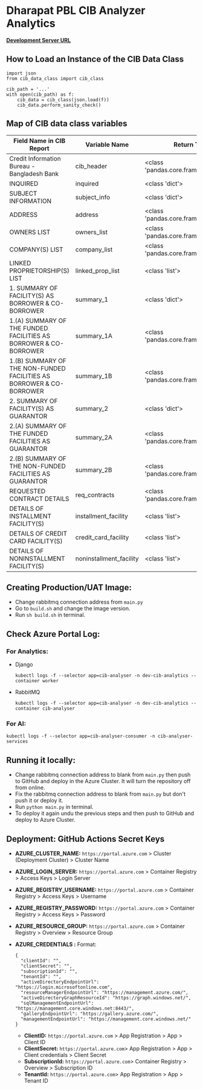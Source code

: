 # Dharapat PBL CIB Analyzer Analytics

**[Development Server URL](https://dharapat-cib-prime-bank.web.app/login)**

## How to Load an Instance of the CIB Data Class

```
import json
from cib_data_class import cib_class

cib_path = '...'
with open(cib_path) as f:
	cib_data = cib_class(json.load(f))
	cib_data.perform_sanity_check()
```

## Map of CIB data class variables

| Field Name in CIB Report                                             | Variable Name           | Return Type                           |
| -------------------------------------------------------------------- | ----------------------- | ------------------------------------- |
| Credit Information Bureau - Bangladesh Bank                          | cib_header              | <class 'pandas.core.frame.DataFrame'> |
| INQUIRED                                                             | inquired                | <class 'dict'>                        |
| SUBJECT INFORMATION                                                  | subject_info            | <class 'dict'>                        |
| ADDRESS                                                              | address                 | <class 'pandas.core.frame.DataFrame'> |
| OWNERS LIST                                                          | owners_list             | <class 'pandas.core.frame.DataFrame'> |
| COMPANY(S) LIST                                                      | company_list            | <class 'pandas.core.frame.DataFrame'> |
| LINKED PROPRIETORSHIP(S) LIST                                        | linked_prop_list        | <class 'list'>                        |
| 1. SUMMARY OF FACILITY(S) AS BORROWER & CO-BORROWER                  | summary_1               | <class 'dict'>                        |
| 1.(A) SUMMARY OF THE FUNDED FACILITIES AS BORROWER & CO-BORROWER     | summary_1A              | <class 'pandas.core.frame.DataFrame'> |
| 1.(B) SUMMARY OF THE NON-FUNDED FACILITIES AS BORROWER & CO-BORROWER | summary_1B              | <class 'pandas.core.frame.DataFrame'> |
| 2. SUMMARY OF FACILITY(S) AS GUARANTOR                               | summary_2               | <class 'dict'>                        |
| 2.(A) SUMMARY OF THE FUNDED FACILITIES AS GUARANTOR                  | summary_2A              | <class 'pandas.core.frame.DataFrame'> |
| 2.(B) SUMMARY OF THE NON-FUNDED FACILITIES AS GUARANTOR              | summary_2B              | <class 'pandas.core.frame.DataFrame'> |
| REQUESTED CONTRACT DETAILS                                           | req_contracts           | <class 'pandas.core.frame.DataFrame'> |
| DETAILS OF INSTALLMENT FACILITY(S)                                   | installment_facility    | <class 'list'>                        |
| DETAILS OF CREDIT CARD FACILITY(S)                                   | credit_card_facility    | <class 'list'>                        |
| DETAILS OF NONINSTALLMENT FACILITY(S)                                | noninstallment_facility | <class 'list'>                        |

## Creating Production/UAT Image:

* Change rabbitmq connection address from `main.py`
* Go to `build.sh` and change the image version.
* Run `sh build.sh` in terminal.

## Check Azure Portal Log:

### **For Analytics:**

* Django
  ```
  kubectl logs -f --selector app=cib-analyser -n dev-cib-analytics --container worker

  ```
* RabbitMQ
  ```
  kubectl logs -f --selector app=cib-analyser -n dev-cib-analytics --container cib-analyser
  ```

### **For AI:**

```
kubectl logs -f --selector app=cib-analyser-consumer -n cib-analyser-services
```

## Running it locally:

* Change rabbitmq connection address to blank from `main.py` then push to GitHub and deploy in the Azure Cluster. It will turn the repository off from online.
* Fix the rabbitmq connection address to blank from `main.py` but don't push it or deploy it.
* Run `python main.py` in terminal.
* To deploy it again undu the previous steps and then push to GitHub and deploy to Azure Cluster.

## Deployment: GitHub Actions Secret Keys

* **AZURE_CLUSTER_NAME:** `https://portal.azure.com` > Cluster (Deployment Cluster) > Cluster Name
* **AZURE_LOGIN_SERVER:** `https://portal.azure.com` > Container Registry > Access Keys > Login Server
* **AZURE_REGISTRY_USERNAME:** `https://portal.azure.com` > Container Registry > Access Keys > Username
* **AZURE_REGISTRY_PASSWORD:** `https://portal.azure.com` > Container Registry > Access Keys > Password
* **AZURE_RESOURCE_GROUP:** `https://portal.azure.com` > Container Registry > Overview > Resource Group
* **AZURE_CREDENTIALS :**
  Format:

  ```{
  {
  	"clientId": "",
  	"clientSecret": "",
  	"subscriptionId": "",
  	"tenantId": "",
  	"activeDirectoryEndpointUrl": "https://login.microsoftonline.com",
  	"resourceManagerEndpointUrl": "https://management.azure.com/",
  	"activeDirectoryGraphResourceId": "https://graph.windows.net/",
  	"sqlManagementEndpointUrl": "https://management.core.windows.net:8443/",
  	"galleryEndpointUrl": "https://gallery.azure.com/",
  	"managementEndpointUrl": "https://management.core.windows.net/"
  }
  ```
  * **ClientID:** `https://portal.azure.com` > App Registration > App > Client ID
  * **ClientSecret:** `https://portal.azure.com`> App Registration > App > Client credentials > Client Secret
  * **SubscriptionId:** `https://portal.azure.com`> Container Registry > Overview > Subscription ID
  * **TenantId:** `https://portal.azure.com`> App Registration > App > Tenant ID
